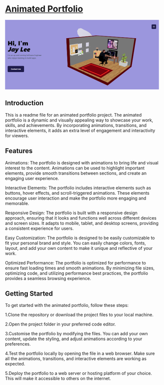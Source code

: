 # [Animated Portfolio](https://jays-animated-portfolio.netlify.app/)
![My Portfolio](animatedPortfolio.png)

## Introduction
This is a readme file for an animated portfolio project. The animated portfolio is a dynamic and visually appealing way to showcase your work, skills, and achievements. By incorporating animations, transitions, and interactive elements, it adds an extra level of engagement and interactivity for viewers.

## Features
Animations: The portfolio is designed with animations to bring life and visual interest to the content. Animations can be used to highlight important elements, provide smooth transitions between sections, and create an engaging user experience.

Interactive Elements: The portfolio includes interactive elements such as buttons, hover effects, and scroll-triggered animations. These elements encourage user interaction and make the portfolio more engaging and memorable.

Responsive Design: The portfolio is built with a responsive design approach, ensuring that it looks and functions well across different devices and screen sizes. It adapts to mobile, tablet, and desktop screens, providing a consistent experience for users.

Easy Customization: The portfolio is designed to be easily customizable to fit your personal brand and style. You can easily change colors, fonts, layout, and add your own content to make it unique and reflective of your work.

Optimized Performance: The portfolio is optimized for performance to ensure fast loading times and smooth animations. By minimizing file sizes, optimizing code, and utilizing performance best practices, the portfolio provides a seamless browsing experience.

## Getting Started
To get started with the animated portfolio, follow these steps:

1.Clone the repository or download the project files to your local machine.

2.Open the project folder in your preferred code editor.

3.Customise the portfolio by modifying the files. You can add your own content, update the styling, and adjust animations according to your preferences.

4.Test the portfolio locally by opening the file in a web browser. Make sure all the animations, transitions, and interactive elements are working as expected.

5.Deploy the portfolio to a web server or hosting platform of your choice. This will make it accessible to others on the internet.

